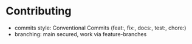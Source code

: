 # Contributing
- commits style: Conventional Commits (feat:, fix:, docs:, test:, chore:)
- branching: main secured, work via feature-branches
